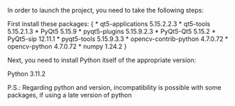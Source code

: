 In order to launch the project, you need to take the following steps:

First install these packages:
{
	* qt5-applications          5.15.2.2.3
	* qt5-tools                 5.15.2.1.3
	* PyQt5                     5.15.9
	* pyqt5-plugins             5.15.9.2.3
	* PyQt5-Qt5                 5.15.2
	* PyQt5-sip                 12.11.1
	* pyqt5-tools               5.15.9.3.3
	* opencv-contrib-python     4.7.0.72
	* opencv-python             4.7.0.72
	* numpy                     1.24.2
}

Next, you need to install Python itself of the appropriate version:

Python 3.11.2

P.S.: Regarding python and version, incompatibility is possible with some packages,  if using a late version of python